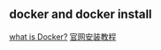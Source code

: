 ## docker and docker install
[what is Docker?](https://www.docker.com/resources/what-container)
[官网安装教程](https://docs.docker.com/)
